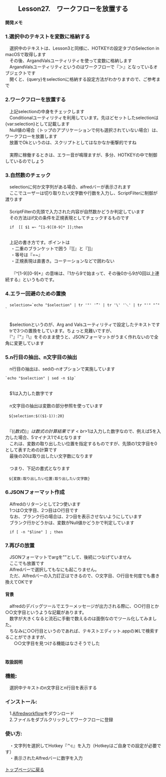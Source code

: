 ## 　　Lesson27.　ワークフローを放置する  
#### 開発メモ
### 1.選択中のテキストを変数に格納する
　選択中のテキストは、Lesson3と同様に、HOTKEYの設定タブのSelection in macOSで取得します
<br>　その後、ArgandValsユーティリティを使って変数に格納します
<br>　ArgandValsユーティリティというのはワークフローで『＞』となっているオブジェクトです
<br>　開くと、{query}をselectionに格納する設定方法がわかりますので、ご参考まで
### 2.ワークフローを放置する
　上記selectionの中身をチェックします
<br>　Conditionalユーティリティを利用しています。先ほどセットしたselectionは{var:selection}として記載します
<br>　Null値の場合（トップのアプリケーションで何も選択されていない場合）は、ワークフローを放置します
<br>　放置でOkというのは、スクリプトとしてはなかなか衝撃的ですね
<br>　
<br>　実際に稼働するときは、エラー音が鳴理ますが、多分、HOTKEYの中で制御しているのでしょう
### 3.自然数のチェック
　selectionに何か文字列がある場合、alfredバーが表示されます
<br>　ここでユーザーは切り取りたい文字数や行数を入力し、ScriptFilterに制御が渡ります
<br>　
<br>　ScriptFilterの先頭で入力された内容が自然数かどうか判定しています
<br>　その方法はif文の条件を正規表現としてチェックするものです
```
  if  [[ $1 =~ ^[1-9][0-9]* ]];then
```
<br>　上記の書き方です。ポイントは
<br>　  ・二重のブランケットで囲う『[[』と『]]』
<br>　  ・等号は『=~』
<br>　  ・正規表現は直書き。コーテーションなどで囲わない
<br>　
<br>　　『^[1-9][0-9]*』の意味は、『1から9で始まって、その後0から9が0回以上連続する』というものです。　
### 4.エラー回避のための置換
```  
  selection=`echo "$selection" | tr '"' '”' | tr '\' '＼' | tr "'" "’" `
```  
<br>　$selectionというのが、Arg and Valsユーティリティで設定したテキストです
<br>　trで3つの置換をしています。ちょっと見難いですが、
<br>　『'』『"』『\』をそのまま使うと、JSONフォーマットがうまく作れないので全角に変更しています
### 5.n行目の抽出、n文字目の抽出
　n行目の抽出は、sedの-nオプションで実施しています
```
`echo "$selection" | sed -n $1p`
```
<br>　$1は入力した数字です
<br>　
<br>　n文字目の抽出は変数の部分参照を使っています
```
　${selection:$(($1-1)):20}
```
<br>　『$((数式))』は数式の計算結果です
<br>　$1は入力した数字なので、例えば5を入力した場合、5マイナス1で4となります
<br>　これは、変数の取り出したい位置を指定するものですが、先頭の1文字目を0として表すための計算です
<br>　最後の20は取り出したい文字数になります
<br>　
<br>　つまり、下記の書式となります
```
　${変数:取り出したい位置:取り出したい文字数}
```
### 6.JSONフォーマット作成
　Alfredのリターンとして2つ使います
<br>　1つは○文字目、2つ目は○行目です
<br>　なお、ブランク行の場合は、2つ目を表示させないようにしています
<br>　ブランク行かどうかは、変数がNull値かどうかで判定しています
```  
  if [ -n "$line" ] ; then 
```
### 7.再びの放置
　JSONフォーマットでargを""として、後続につなげていません
<br>　ここでも放置です
<br>　Alfredバーで選択してもなにも起こりません。
<br>　ただ、Alfredバーの入力訂正はできるので、○文字目、○行目を何度でも書き換えてOKです
<br>
#### 背景
　alfredのデバッグツールでエラーメッセージが出力される際に、○○行目とか○○文字目というような記載があります。
<br>　数字が大きくなると流石に手動で数えるのは面倒なのでツール化してみました。
<br>　ちなみに○○行目というのであれば、テキストエディット.appの⌘Lで検索することができますが、
<br>　　○○文字目を見つける機能はなさそうでした
<br>　
#### 取扱説明
### 機能:
　選択中テキストのn文字目とn行目を表示する
### インストール:
　1.[Alfredworkflow](https://github.com/KitanoTamotsu/sourcecutter/releases/download/1.0/Sourcecutter.alfredworkflow)をダウンロード 
<br>　2.ファイルをダブルクリックしてワークフローに登録
### 使い方:
　・文字列を選択してHotkey『⌃c』を入力（Hotkeyはご自身での設定が必要です）
<br>　・表示されたAlfredバーに数字を入力
<br>
<br>
[トップページに戻る](https://kitanotamotsu.github.io/)

